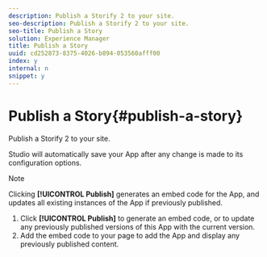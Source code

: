 ```yaml
---
description: Publish a Storify 2 to your site.
seo-description: Publish a Storify 2 to your site.
seo-title: Publish a Story
solution: Experience Manager
title: Publish a Story
uuid: cd252873-8375-4026-b894-053560afff00
index: y
internal: n
snippet: y
---
```


# Publish a Story{#publish-a-story}

Publish a Storify 2 to your site.

Studio will automatically save your App after any change is made to its configuration options.

>[!NOTE]
>
>Clicking **[!UICONTROL Publish]** generates an embed code for the App, and updates all existing instances of the App if previously published.

1. Click **[!UICONTROL Publish]** to generate an embed code, or to update any previously published versions of this App with the current version.
1. Add the embed code to your page to add the App and display any previously published content.
